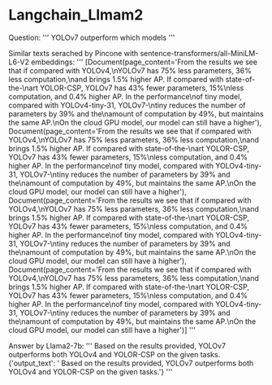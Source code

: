 # Langchain_Llmam2

Question:
'''
YOLOv7 outperform which models
'''

Similar texts serached by Pincone with sentence-transformers/all-MiniLM-L6-V2 embeddings:
'''
[Document(page_content='From the results we see that if compared with YOLOv4,\nYOLOv7 has 75% less parameters, 36% less computation,\nand brings 1.5% higher AP. If compared with state-of-the-\nart YOLOR-CSP, YOLOv7 has 43% fewer parameters, 15%\nless computation, and 0.4% higher AP. In the performance\nof tiny model, compared with YOLOv4-tiny-31, YOLOv7-\ntiny reduces the number of parameters by 39% and the\namount of computation by 49%, but maintains the same AP.\nOn the cloud GPU model, our model can still have a higher'), Document(page_content='From the results we see that if compared with YOLOv4,\nYOLOv7 has 75% less parameters, 36% less computation,\nand brings 1.5% higher AP. If compared with state-of-the-\nart YOLOR-CSP, YOLOv7 has 43% fewer parameters, 15%\nless computation, and 0.4% higher AP. In the performance\nof tiny model, compared with YOLOv4-tiny-31, YOLOv7-\ntiny reduces the number of parameters by 39% and the\namount of computation by 49%, but maintains the same AP.\nOn the cloud GPU model, our model can still have a higher'), Document(page_content='From the results we see that if compared with YOLOv4,\nYOLOv7 has 75% less parameters, 36% less computation,\nand brings 1.5% higher AP. If compared with state-of-the-\nart YOLOR-CSP, YOLOv7 has 43% fewer parameters, 15%\nless computation, and 0.4% higher AP. In the performance\nof tiny model, compared with YOLOv4-tiny-31, YOLOv7-\ntiny reduces the number of parameters by 39% and the\namount of computation by 49%, but maintains the same AP.\nOn the cloud GPU model, our model can still have a higher'), Document(page_content='From the results we see that if compared with YOLOv4,\nYOLOv7 has 75% less parameters, 36% less computation,\nand brings 1.5% higher AP. If compared with state-of-the-\nart YOLOR-CSP, YOLOv7 has 43% fewer parameters, 15%\nless computation, and 0.4% higher AP. In the performance\nof tiny model, compared with YOLOv4-tiny-31, YOLOv7-\ntiny reduces the number of parameters by 39% and the\namount of computation by 49%, but maintains the same AP.\nOn the cloud GPU model, our model can still have a higher')]
'''

Answer by Llama2-7b:
'''
Based on the results provided, YOLOv7 outperforms both YOLOv4 and YOLOR-CSP on the given tasks.{'output_text': ' Based on the results provided, YOLOv7 outperforms both YOLOv4 and YOLOR-CSP on the given tasks.'}
'''
